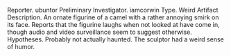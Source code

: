 Reporter. ubuntor
Preliminary Investigator. iamcorwin
Type. Weird Artifact
Description. An ornate figurine of a camel with a rather annoying smirk on its face. Reports that the figurine laughs when not looked at have come in, though audio and video surveillance seem to suggest otherwise.
Hypotheses. Probably not actually haunted. The sculptor had a weird sense of humor.
